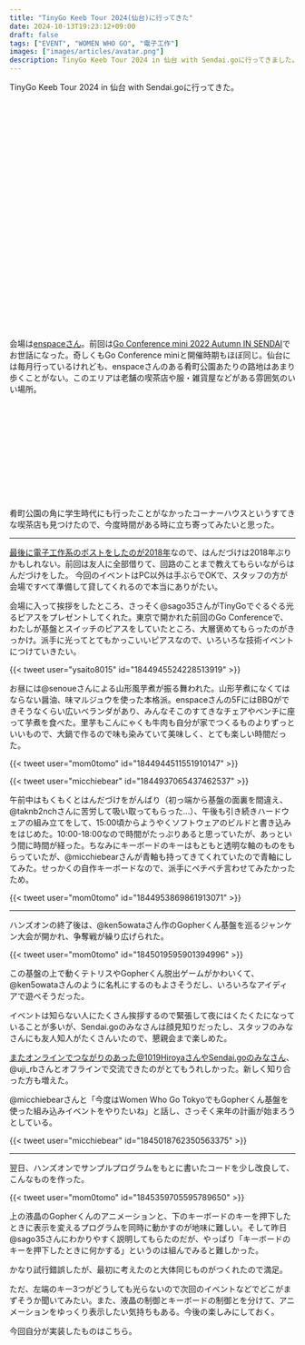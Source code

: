 ```yaml
---
title: "TinyGo Keeb Tour 2024(仙台)に行ってきた"
date: 2024-10-13T19:23:12+09:00
draft: false
tags: ["EVENT", "WOMEN WHO GO", "電子工作"]
images: ["images/articles/avatar.png"]
description: TinyGo Keeb Tour 2024 in 仙台 with Sendai.goに行ってきました。かなり久しぶりの電子工作＆少人数でのオフラインハンズオンイベントでとても楽しかったです。作ったキーボードは家に持ち帰り、プログラムを少し改良して自由に表示を変えて遊んでみました。
---
```


TinyGo Keeb Tour 2024 in 仙台 with Sendai.goに行ってきた。

<div class="iframely-embed"><div class="iframely-responsive" style="padding-bottom: 56.1881%; padding-top: 120px;"><a href="https://sendaigo.connpass.com/event/327533/" data-iframely-url="//cdn.iframe.ly/api/iframe?url=https%3A%2F%2Fsendaigo.connpass.com%2Fevent%2F327533%2F&key=6da8f492348dcf72ef42ec6631ea70ef"></a></div></div><script async src="//cdn.iframe.ly/embed.js" charset="utf-8"></script>

会場は[enspaceさん](https://www.enspace.work/meeting-event/meeting/5b1/)。前回は[Go Conference mini 2022 Autumn IN SENDAI](https://sendaigo.connpass.com/event/256463/)でお世話になった。奇しくもGo Conference miniと開催時期もほぼ同じ。仙台には毎月行っているけれども、enspaceさんのある肴町公園あたりの路地はあまり歩くことがない。このエリアは老舗の喫茶店や服・雑貨屋などがある雰囲気のいい場所。

<div class="iframely-embed"><div class="iframely-responsive" style="height: 170px; padding-bottom: 0;"><a href="https://iko-yo.net/facilities/142181" data-iframely-url="//cdn.iframe.ly/api/iframe?url=https%3A%2F%2Fiko-yo.net%2Ffacilities%2F142181&key=6da8f492348dcf72ef42ec6631ea70ef"></a></div></div><script async src="//cdn.iframe.ly/embed.js" charset="utf-8"></script>

肴町公園の角に学生時代にも行ったことがなかったコーナーハウスというすてきな喫茶店も見つけたので、今度時間がある時に立ち寄ってみたいと思った。

---

[最後に電子工作系のポストをしたのが2018年](http://localhost:1313/post/20180510/)なので、はんだづけは2018年ぶりかもしれない。前回は友人に全部借りて、回路のことまで教えてもらいながらはんだづけをした。
今回のイベントはPC以外は手ぶらでOKで、スタッフの方が会場ですべて準備して貸してくれるので本当にありがたい。

会場に入って挨拶をしたところ、さっそく@sago35さんがTinyGoでぐるぐる光るピアスをプレゼントしてくれた。東京で開かれた前回のGo Conferenceで、わたしが基盤とスイッチのピアスをしていたところ、大層褒めてもらったのがきっかけ。派手に光ってとてもかっこいいピアスなので、いろいろな技術イベントにつけていきたい。

{{< tweet user="ysaito8015" id="1844945524228513919" >}}

お昼には@senoueさんによる山形風芋煮が振る舞われた。山形芋煮になくてはならない醤油、味マルジュウを使った本格派。enspaceさんの5FにはBBQができそうなくらい広いベランダがあり、みんなそこのすてきなチェアやベンチに座って芋煮を食べた。里芋もこんにゃくも牛肉も自分が家でつくるものよりずっといいもので、大鍋で作るので味も染みていて美味しく、とても楽しい時間だった。

{{< tweet user="mom0tomo" id="1844944511551910147" >}}

{{< tweet user="micchiebear" id="1844937065437462537" >}}

午前中はもくもくとはんだづけをがんばり（初っ端から基盤の面裏を間違え、@taknb2nchさんに苦労して吸い取ってもらった...）、午後も引き続きハードウェアの組み立てをして、15:00頃からようやくソフトウェアのビルドと書き込みをはじめた。10:00-18:00なので時間がたっぷりあると思っていたが、あっという間に時間が経った。ちなみにキーボードのキーはもともと透明な軸のものをもらっていたが、@micchiebearさんが青軸も持ってきてくれていたので青軸にしてみた。せっかくの自作キーボードなので、派手にペチペチ言わせてみたかったため。

{{< tweet user="mom0tomo" id="1844953869861913071" >}}

---

ハンズオンの終了後は、@ken5owataさん作のGopherくん基盤を巡るジャンケン大会が開かれ、争奪戦が繰り広げられた。

{{< tweet user="mom0tomo" id="1845019595901394996" >}}

この基盤の上で動くテトリスやGopherくん脱出ゲームがかわいくて、@ken5owataさんのように名札にするのもよさそうだし、いろいろなアイディアで遊べそうだった。

イベントは知らない人にたくさん挨拶するので緊張して夜にはくたくたになっていることが多いが、Sendai.goのみなさんは顔見知りだったし、スタッフのみなさんにも友人知人がたくさんいたので、懇親会まで楽しめた。

またオンラインでつながりのあった@1019HiroyaさんやSendai.goのみなさん、@uji_rbさんとオフラインで交流できたのがとてもうれしかった。新しく知り合った方も増えた。

@micchiebearさんと「今度はWomen Who Go TokyoでもGopherくん基盤を使った組み込みイベントをやりたいね」と話し、さっそく来年の計画が始まろうとしている。

{{< tweet user="micchiebear" id="1845018762350563375" >}}

---

翌日、ハンズオンでサンプルプログラムをもとに書いたコードを少し改良して、こんなものを作った。

{{< tweet user="mom0tomo" id="1845359705595789650" >}}

上の液晶のGopherくんのアニメーションと、下のキーボードのキーを押下したときに表示を変えるプログラムを同時に動かすのが地味に難しい。そして昨日@sago35さんにわかりやすく説明してもらたのだが、やっぱり「キーボードのキーを押下したときに何かする」というのは組んでみると難しかった。

かなり試行錯誤したが、最初に考えたのと大体同じものがつくれたので満足。

ただ、左端のキー3つがどうしても光らないので次回のイベントなどでどこがまずそうか聞いてみたい。また、液晶の制御とキーボードの制御とを分けて、アニメーションをゆっくり表示したい気持ちもある。今後の楽しみにしておく。

今回自分が実装したものはこちら。

<div class="iframely-embed"><div class="iframely-responsive" style="padding-bottom: 50%; padding-top: 120px;"><a href="https://github.com/mom0tomo/tinygo_keeb_workshop_2024/pull/1" data-iframely-url="//cdn.iframe.ly/api/iframe?url=https%3A%2F%2Fgithub.com%2Fmom0tomo%2Ftinygo_keeb_workshop_2024%2Fpull%2F1&key=6da8f492348dcf72ef42ec6631ea70ef"></a></div></div><script async src="//cdn.iframe.ly/embed.js" charset="utf-8"></script>
